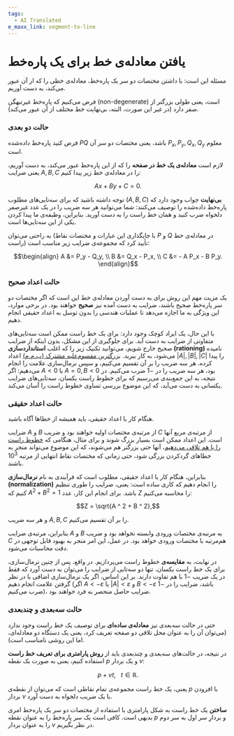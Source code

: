 ```yaml
---
tags:
  - AI Translated
e_maxx_link: segment-to-line
---
```


# یافتن معادله‌ی خط برای یک پاره‌خط

مسئله این است: با داشتن مختصات دو سر یک پاره‌خط، معادله‌ی خطی را که از آن عبور می‌کند، به دست آوریم.

فرض می‌کنیم که پاره‌خط غیرتبهگن (non-degenerate) است، یعنی طولی بزرگتر از صفر دارد (در غیر این صورت، البته، بی‌نهایت خط مختلف از آن عبور می‌کند).

### حالت دو بعدی

فرض کنید پاره‌خط داده‌شده $PQ$ باشد، یعنی مختصات دو سر آن $P_x, P_y, Q_x, Q_y$ معلوم است.

لازم است **معادله‌ی یک خط در صفحه** را که از این پاره‌خط عبور می‌کند، به دست آوریم، یعنی ضرایب $A, B, C$ را در معادله‌ی خط زیر پیدا کنیم:

$$A x + B y + C = 0.$$

توجه داشته باشید که برای سه‌تایی‌های مطلوب $(A, B, C)$ **بی‌نهایت** جواب وجود دارد که پاره‌خط داده‌شده را توصیف می‌کنند: شما می‌توانید هر سه ضریب را در یک عدد غیرصفر دلخواه ضرب کنید و همان خط راست را به دست آورید. بنابراین، وظیفه‌ی ما پیدا کردن یکی از این سه‌تایی‌ها است.

به راحتی می‌توان (با جایگذاری این عبارات و مختصات نقاط $P$ و $Q$ در معادله‌ی خط راست) تأیید کرد که مجموعه‌ی ضرایب زیر مناسب است:

$$\begin{align}
A &= P_y - Q_y, \\
B &= Q_x - P_x, \\
C &= - A P_x - B P_y.
\end{align}$$

### حالت اعداد صحیح

یک مزیت مهم این روش برای به دست آوردن معادله‌ی خط این است که اگر مختصات دو سر پاره‌خط صحیح باشند، ضرایب به دست آمده نیز **صحیح** خواهند بود. در برخی موارد، این ویژگی به ما اجازه می‌دهد تا عملیات هندسی را بدون توسل به اعداد حقیقی انجام دهیم.

با این حال، یک ایراد کوچک وجود دارد: برای یک خط راست ممکن است سه‌تایی‌های متفاوتی از ضرایب به دست آید. برای جلوگیری از این مشکل، بدون اینکه از ضرایب صحیح خارج شویم، می‌توانید تکنیک زیر را که اغلب **استانداردسازی (rationing)** نامیده می‌شود، به کار ببرید. [بزرگترین مقسوم‌علیه مشترک (ب.م.م)](../algebra/euclid-algorithm.md) اعداد $| A | , | B | , | C |$ را پیدا کرده، هر سه ضریب را بر آن تقسیم می‌کنیم، و سپس نرمال‌سازی علامت را انجام می‌دهیم: اگر $A <0$ یا $A = 0, B <0$ بود، هر سه ضریب را در $-1$ ضرب می‌کنیم. در نتیجه، به این جمع‌بندی می‌رسیم که برای خطوط راست یکسان، سه‌تایی‌های ضرایب یکسانی به دست می‌آید، که این موضوع بررسی تساوی خطوط راست را آسان می‌کند.

### حالت اعداد حقیقی

هنگام کار با اعداد حقیقی، باید همیشه از خطاها آگاه باشید.

ضرایب $A$ و $B$ از مرتبه‌ی مختصات اولیه خواهند بود و ضریب $C$ از مرتبه‌ی مربع آنها است. این اعداد ممکن است بسیار بزرگ شوند و برای مثال، هنگامی که [خطوط راست را با هم تلاقی می‌دهیم](lines-intersection.md)، آنها حتی بزرگتر هم می‌شوند، که این موضوع می‌تواند منجر به خطاهای گردکردن بزرگی شود، حتی زمانی که مختصات نقاط انتهایی از مرتبه $10^3$ باشند.

بنابراین، هنگام کار با اعداد حقیقی، مطلوب است که فرآیندی به نام **نرمال‌سازی (normalization)** را انجام دهیم که کاری ساده است: یعنی، ضرایب را طوری تنظیم کنیم که $A ^ 2 + B ^ 2 = 1$ باشد. برای انجام این کار، عدد $Z$ را محاسبه می‌کنیم:

$$Z = \sqrt{A ^ 2 + B ^ 2},$$

و هر سه ضریب $A, B, C$ را بر آن تقسیم می‌کنیم.

بنابراین، مرتبه‌ی ضرایب $A$ و $B$ به مرتبه‌ی مختصات ورودی وابسته نخواهد بود و ضریب $C$ هم‌مرتبه با مختصات ورودی خواهد بود. در عمل، این امر منجر به بهبود قابل توجهی در دقت محاسبات می‌شود.

در نهایت، به **مقایسه‌ی** خطوط راست می‌پردازیم. در واقع، پس از چنین نرمال‌سازی، برای یک خط راست یکسان، تنها دو سه‌تایی از ضرایب را می‌توان به دست آورد که فقط در یک ضریب $-1$ با هم تفاوت دارند. بر این اساس، اگر یک نرمال‌سازی اضافی با در نظر گرفتن علامت انجام دهیم (اگر $A < -\varepsilon$ یا $| A | < \varepsilon$ و $B < -\varepsilon$ باشد، ضرایب را در $-1$ ضرب می‌کنیم)، ضرایب حاصل منحصر به فرد خواهند بود.

### حالت سه‌بعدی و چندبعدی

حتی در حالت سه‌بعدی نیز **معادله‌ی ساده‌ای** برای توصیف یک خط راست وجود ندارد (می‌توان آن را به عنوان محل تلاقی دو صفحه تعریف کرد، یعنی یک دستگاه دو معادله‌ای، اما این روشی نامناسب است).

در نتیجه، در حالت‌های سه‌بعدی و چندبعدی باید از **روش پارامتری برای تعریف خط راست** استفاده کنیم، یعنی به صورت یک نقطه $p$ و یک بردار $v$:

$$p + v t, ~~~ t \in \mathbb{R}.$$

یعنی، یک خط راست مجموعه‌ی تمام نقاطی است که می‌توان از نقطه‌ی $p$ با افزودن بردار $v$ با یک ضریب دلخواه به دست آورد.

**ساختن** یک خط راست به شکل پارامتری با استفاده از مختصات دو سر یک پاره‌خط امری بدیهی است. کافی است یک سر پاره‌خط را به عنوان نقطه $p$ و بردارِ سر اول به سر دوم را به عنوان بردار $v$ در نظر بگیریم.